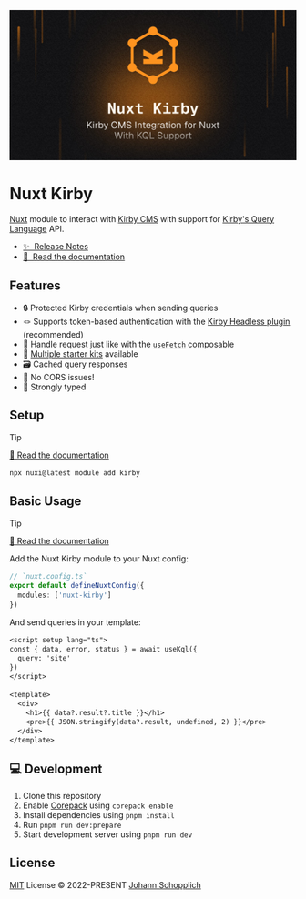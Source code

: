 [![Nuxt Kirby module](./docs/public/og.jpg)](https://nuxt-kirby.byjohann.dev)

# Nuxt Kirby

[Nuxt](https://nuxt.com) module to interact with [Kirby CMS](https://getkirby.com) with support for [Kirby's Query Language](https://github.com/getkirby/kql) API.

- [✨ &nbsp;Release Notes](https://github.com/johannschopplich/nuxt-kirby/releases)
- [📖 &nbsp;Read the documentation](https://nuxt-kirby.byjohann.dev)

## Features

- 🔒 Protected Kirby credentials when sending queries
- 🪢 Supports token-based authentication with the [Kirby Headless plugin](https://kirby.tools/docs/headless/getting-started/) (recommended)
- 🍱 Handle request just like with the [`useFetch`](https://nuxt.com/docs/getting-started/data-fetching) composable
- 🦦 [Multiple starter kits](https://nuxt-kirby.byjohann.dev/essentials/starter-kits) available
- 🗃 Cached query responses
- 🤹 No CORS issues!
- 🦾 Strongly typed

## Setup

> [!TIP]
> [📖 Read the documentation](https://nuxt-kirby.byjohann.dev)

```bash
npx nuxi@latest module add kirby
```

## Basic Usage

> [!TIP]
> [📖 Read the documentation](https://nuxt-kirby.byjohann.dev)

Add the Nuxt Kirby module to your Nuxt config:

```ts
// `nuxt.config.ts`
export default defineNuxtConfig({
  modules: ['nuxt-kirby']
})
```

And send queries in your template:

```vue
<script setup lang="ts">
const { data, error, status } = await useKql({
  query: 'site'
})
</script>

<template>
  <div>
    <h1>{{ data?.result?.title }}</h1>
    <pre>{{ JSON.stringify(data?.result, undefined, 2) }}</pre>
  </div>
</template>
```

## 💻 Development

1. Clone this repository
2. Enable [Corepack](https://github.com/nodejs/corepack) using `corepack enable`
3. Install dependencies using `pnpm install`
4. Run `pnpm run dev:prepare`
5. Start development server using `pnpm run dev`

## License

[MIT](./LICENSE) License © 2022-PRESENT [Johann Schopplich](https://github.com/johannschopplich)
